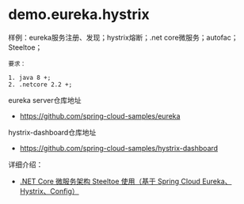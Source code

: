 # demo.eureka.hystrix
样例：eureka服务注册、发现；hystrix熔断；.net core微服务；autofac；Steeltoe；



````
要求：

1. java 8 +;
2. .netcore 2.2 +;

````

  eureka server仓库地址
 * https://github.com/spring-cloud-samples/eureka

  hystrix-dashboard仓库地址
 * https://github.com/spring-cloud-samples/hystrix-dashboard
 
 详细介绍：

* [.NET Core 微服务架构 Steeltoe 使用（基于 Spring Cloud Eureka、Hystrix、Config）](https://www.cnblogs.com/xishuai/p/steeltoe-and-spring-cloud-eureka-config-hystrix.html)
